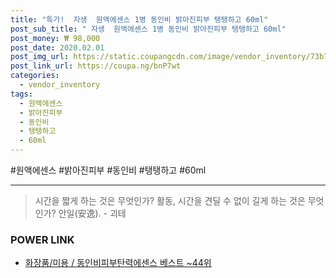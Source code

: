```yaml
--- 
title: "특가!  자생  원액에센스 1병 동인비 밝아진피부 탱탱하고 60ml" 
post_sub_title: " 자생  원액에센스 1병 동인비 밝아진피부 탱탱하고 60ml" 
post_money: ₩ 98,000 
post_date: 2020.02.01 
post_img_url: https://static.coupangcdn.com/image/vendor_inventory/73b7/1cb616757aef6990647e4dcf5b0391bd7230cf2d1576101b65c5408f76f3.png 
post_link_url: https://coupa.ng/bnP7wt 
categories: 
  - vendor_inventory 
tags: 
  - 원액에센스 
  - 밝아진피부 
  - 동인비 
  - 탱탱하고 
  - 60ml 
--- 
```

  #원액에센스 #밝아진피부 #동인비 #탱탱하고 #60ml 
<hr> 

> 시간을 짧게 하는 것은 무엇인가? 활동, 시간을 견딜 수 없이 길게 하는 것은 무엇인가? 안일(安逸). - 괴테 


### POWER LINK

* <a href="https://blog.naver.com/santokki14/221792338305" target="_blank">화장품/미용 / 동인비피부탄력에센스 베스트 ~44위</a>
